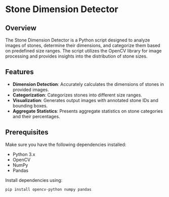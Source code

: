 # Stone Dimension Detector

## Overview

The Stone Dimension Detector is a Python script designed to analyze images of stones, determine their dimensions, and categorize them based on predefined size ranges. The script utilizes the OpenCV library for image processing and provides insights into the distribution of stone sizes.

## Features

- **Dimension Detection**: Accurately calculates the dimensions of stones in provided images.
- **Categorization**: Categorizes stones into different size ranges.
- **Visualization**: Generates output images with annotated stone IDs and bounding boxes.
- **Aggregate Statistics**: Presents aggregate statistics on stone categories and their percentages.

## Prerequisites

Make sure you have the following dependencies installed:

- Python 3.x
- OpenCV
- NumPy
- Pandas

Install dependencies using:

```bash
pip install opencv-python numpy pandas
